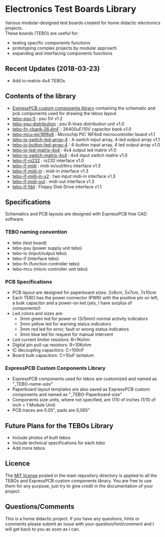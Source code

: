# Electronics Test Boards Library
Various modular-designed test boards created for home didactic electronics projects.<br>
These boards (TEBO) are useful for:
* testing specific components functions
* prototyping complex projects by modular approach
* expanding and interfacing components functions


## Recent Updates (2018-03-23)
* Add io-matrix-4x4 TEBOs


## Contents of the library
* [ExpressPCB custom components library](https://github.com/gos95-electronics/test-boards-library/tree/master/expresspcb/) containing the schematic and pcb components used for drawing the tebos layout
* [tebo-psu-5](https://github.com/gos95-electronics/test-boards-library/tree/master/tebo-psu-5/) : psu 5V v1.2
* [tebo-psu-distribution](https://github.com/gos95-electronics/test-boards-library/tree/master/tebo-psu-distribution/) : psu 8-lines distribution unit v1.0
* [tebo-fn-cbank-26.4mF](https://github.com/gos95-electronics/test-boards-library/tree/master/tebo-fn-cbank-26.4mF/) : 26400uF/10V capacitor bank v1.0
* [tebo-mcu-pic16f6x8](https://github.com/gos95-electronics/test-boards-library/tree/master/tebo-mcu-pic16f6x8/) : Microchip PIC 16F6x8 microcontroller board v1.1
* [tebo-io-switch-led-array-4](https://github.com/gos95-electronics/test-boards-library/tree/master/tebo-io-switch-led-array-4/) : 4-switch input array, 4-led output array v1.1
* [tebo-io-button-led-array-4](https://github.com/gos95-electronics/test-boards-library/tree/master/tebo-io-button-led-array-4/) : 4-button input array, 4 led output array v1.0
* [tebo-io-led-matrix-4x4](https://github.com/gos95-electronics/test-boards-library/tree/master/tebo-io-led-matrix-4x4/) : 4x4 output led matrix v1.0
* [tebo-io-switch-matrix-4x4](https://github.com/gos95-electronics/test-boards-library/tree/master/tebo-io-switch-matrix-4x4/) : 4x4 input switch matrix v1.0
* [tebo-if-rs232](https://github.com/gos95-electronics/test-boards-library/tree/master/tebo-if-rs232/) : rs232 interface v1.0
* [tebo-if-midi](https://github.com/gos95-electronics/test-boards-library/tree/master/tebo-if-midi/) : midi-in/out/thru interface v1.3
* [tebo-if-midi-in](https://github.com/gos95-electronics/test-boards-library/tree/master/tebo-if-midi-in/) : midi-in interface v1.3
* [tebo-if-midi-in-x2](https://github.com/gos95-electronics/test-boards-library/tree/master/tebo-if-midi-in-x2/) : two input midi-in interface v1.3
* [tebo-if-midi-out](https://github.com/gos95-electronics/test-boards-library/tree/master/tebo-if-midi-out/) : midi-out interface v1.3
* [tebo-if-fdd](https://github.com/gos95-electronics/test-boards-library/tree/master/tebo-if-fdd/) : Floppy Disk Drive interface v1.1


## Specifications
Schematics and PCB layouts are designed with ExpressPCB free CAD software.

### TEBO naming convention
* tebo (test board)
* tebo-psu (power supply unit tebo)
* tebo-io (input/output tebo)
* tebo-if (interface tebo)
* tebo-fn (function controller tebo)
* tebo-mcu (micro controller unit tebo)

### PCB Specifications
* PCB layout are designed for paperboard sizes: 2x8cm, 5x7cm, 7x10cm
* Each TEBO has the power connector (PWR) with the positive pin on left, a bulk capacitor and a power-on led (yes, I have surplus of components!)
* Led colors and sizes are:
	* 3mm green led for power or (3/5mm) normal activity indicators
	* 3mm yellow led for warning status indicators
	* 3mm red led for error, fault or wrong status indicators
	* 3mm blue led for request for manual intervent
* Led current limiter resistors: R=1Kohm
* Digital pin pull-up resistors: R=10Kohm
* IC decoupling capacitors: C=100nF
* Board bulk capacitors: C=10uF tantalum

### ExpressPCB Custom Conponents Library
* ExpressPCB components used for tebos are customized and named as "_TEBO-name-*size*"
* Paperboard layout templates are also saved as ExpressPCB custom components and named as "_TEBO-Paperboard-*size*"
* Components size units, where not specified, are 1/10 of inches (1/10 of inch = 1 Module Unit)
* PCB traces are 0.05", pads are 0,065"


## Future Plans for the TEBOs Library
* Include photos of built tebos
* Include technical specifications for each tebo
* Add more tebos


## Licence
The [MIT license](https://github.com/gos95-electronics/test-boards-library/blob/master/LICENSE/) posted in the main repository directory is applied to all the TEBOs and ExpressPCB custom components library.
You are free to use them for any purpose, just try to give credit in the documentation of your project.


## Questions/Comments
This is a home didactic project. If you have any questions, hints or comments please submit an issue with your question/hint/comment and I will get back to you as soon as I can.
